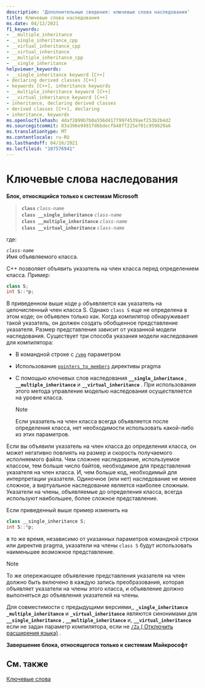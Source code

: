 ```yaml
---
description: 'Дополнительные сведения: ключевые слова наследования'
title: Ключевые слова наследования
ms.date: 04/12/2021
f1_keywords:
- __multiple_inheritance
- __single_inheritance_cpp
- __virtual_inheritance_cpp
- __virtual_inheritance
- __multiple_inheritance_cpp
- __single_inheritance
helpviewer_keywords:
- __single_inheritance keyword [C++]
- declaring derived classes [C++]
- keywords [C++], inheritance keywords
- __multiple_inheritance keyword [C++]
- __virtual_inheritance keyword [C++]
- inheritance, declaring derived classes
- derived classes [C++], declaring
- inheritance, keywords
ms.openlocfilehash: 4daf2899b7b0a556d41779974539aef253b2b4d2
ms.sourcegitcommit: 83a396e9491fd6bdecfb48ff225ef01c959829a6
ms.translationtype: MT
ms.contentlocale: ru-RU
ms.lasthandoff: 04/16/2021
ms.locfileid: "107576941"
---
```

# <a name="inheritance-keywords"></a>Ключевые слова наследования

**Блок, относящийся только к системам Microsoft**

> **`class`** *`class-name`*\
> **`class __single_inheritance`** *`class-name`*\
> **`class __multiple_inheritance`** *`class-name`*\
> **`class __virtual_inheritance`** *`class-name`*

где:

*`class-name`*<br/>
Имя объявляемого класса.

C++ позволяет объявить указатель на член класса перед определением класса. Пример:

```cpp
class S;
int S::*p;
```

В приведенном выше коде `p` объявляется как указатель на целочисленный член класса S. Однако `class S` еще не определена в этом коде; он объявлен только как. Когда компилятор обнаруживает такой указатель, он должен создать обобщенное представление указателя. Размер представления зависит от указанной модели наследования. Существует три способа указания модели наследования для компилятора:

- В командной строке с [`/vmg`](../build/reference/vmb-vmg-representation-method.md) параметром

- Использование [`pointers_to_members`](../preprocessor/pointers-to-members.md) директивы pragma

- С помощью ключевых слов наследования **`__single_inheritance`** , **`__multiple_inheritance`** и **`__virtual_inheritance`** . При использовании этого метода управление моделью наследования осуществляется на уровне класса.

    > [!NOTE]
    >  Если указатель на член класса всегда объявляется после определения класса, нет необходимости использовать какой-либо из этих параметров.

Если вы объявили указатель на член класса до определения класса, он может негативно повлиять на размер и скорость получаемого исполняемого файла. Чем сложнее наследование, используемое классом, тем больше число байтов, необходимое для представления указателя на член класса. И, чем больше код, необходимый для интерпретации указателя. Одиночное (или нет) наследование не менее сложное, а виртуальное наследование является наиболее сложным. Указатели на члены, объявляемые до определения класса, всегда используют наибольшее, более сложное представление.

Если приведенный выше пример изменить на

```cpp
class __single_inheritance S;
int S::*p;
```

в то же время, независимо от указанных параметров командной строки или директив pragma, указатели на члены `class S` будут использовать наименьшее возможное представление.

> [!NOTE]
> То же опережающее объявление представления указателя на член должно быть включено в каждую запись преобразования, которая объявляет указатели на члены этого класса, и объявление должно выполняться до объявления указателей на члены.

Для совместимости с предыдущими версиями,, **`_single_inheritance`** **`_multiple_inheritance`** и **`_virtual_inheritance`** являются синонимами для **`__single_inheritance`** , **`__multiple_inheritance`** и, **`__virtual_inheritance`** если не задан параметр компилятора, если не [ `/Za` \( Отключить расширения языка)](../build/reference/za-ze-disable-language-extensions.md) .

**Завершение блока, относящегося только к системам Майкрософт**

## <a name="see-also"></a>См. также

[Ключевые слова](../cpp/keywords-cpp.md)
